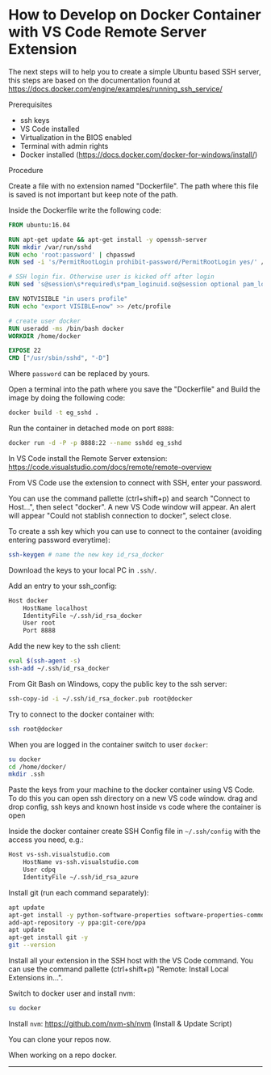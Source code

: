 # How to Develop on Docker Container with VS Code Remote Server Extension

The next steps will to help you to create a simple Ubuntu based SSH server, this steps are based on the documentation found at https://docs.docker.com/engine/examples/running_ssh_service/

Prerequisites

- ssh keys
- VS Code installed
- Virtualization in the BIOS enabled
- Terminal with admin rights
- Docker installed (https://docs.docker.com/docker-for-windows/install/)

Procedure

Create a file with no extension named "Dockerfile". The path where this file is saved is not important but keep note of the path.

Inside the Dockerfile write the following code:

```dockerfile
FROM ubuntu:16.04

RUN apt-get update && apt-get install -y openssh-server
RUN mkdir /var/run/sshd
RUN echo 'root:password' | chpasswd
RUN sed -i 's/PermitRootLogin prohibit-password/PermitRootLogin yes/' /etc/ssh/sshd_config

# SSH login fix. Otherwise user is kicked off after login
RUN sed 's@session\s*required\s*pam_loginuid.so@session optional pam_loginuid.so@g' -i /etc/pam.d/sshd

ENV NOTVISIBLE "in users profile"
RUN echo "export VISIBLE=now" >> /etc/profile

# create user docker
RUN useradd -ms /bin/bash docker
WORKDIR /home/docker

EXPOSE 22
CMD ["/usr/sbin/sshd", "-D"]
```

Where `password` can be replaced by yours.

Open a terminal into the path where you save the "Dockerfile" and Build the image by doing the following code:

```bash
docker build -t eg_sshd .
```

Run the container in detached mode on port `8888`:

```bash
docker run -d -P -p 8888:22 --name sshdd eg_sshd
```

In VS Code install the Remote Server extension: https://code.visualstudio.com/docs/remote/remote-overview

From VS Code use the extension to connect with SSH, enter your password.

You can use the command pallette (ctrl+shift+p) and search "Connect to Host...", then select "docker". A new VS Code window will appear. An alert will appear "Could not stablish connection to docker", select close.

To create a ssh key which you can use to connect to the container (avoiding entering password everytime):

```bash
ssh-keygen # name the new key id_rsa_docker
```

Download the keys to your local PC in `.ssh/`.

Add an entry to your ssh_config:

```bash
Host docker
    HostName localhost
    IdentityFile ~/.ssh/id_rsa_docker
    User root
    Port 8888
```

Add the new key to the ssh client:

```bash
eval $(ssh-agent -s)
ssh-add ~/.ssh/id_rsa_docker
```

From Git Bash on Windows, copy the public key to the ssh server:

```bash
ssh-copy-id -i ~/.ssh/id_rsa_docker.pub root@docker
```

Try to connect to the docker container with:

```bash
ssh root@docker
```

When you are logged in the container switch to user `docker`:

```bash
su docker
cd /home/docker/
mkdir .ssh
```

Paste the keys from your machine to the docker container using VS Code. To do this you can open ssh directory on a new VS code window. drag and drop config, ssh keys and known host inside vs code where the container is open

Inside the docker container create SSH Config file in `~/.ssh/config` with the access you need, e.g.:

```bash
Host vs-ssh.visualstudio.com
    HostName vs-ssh.visualstudio.com
    User cdpq
    IdentityFile ~/.ssh/id_rsa_azure
```

Install git (run each command separately):

```bash
apt update
apt-get install -y python-software-properties software-properties-common
add-apt-repository -y ppa:git-core/ppa
apt update
apt-get install git -y
git --version
```

Install all your extension in the SSH host with the VS Code command.
You can use the command pallette (ctrl+shift+p) "Remote: Install Local Extensions in...".

Switch to docker user and install nvm:

```bash
su docker
```

Install `nvm`: https://github.com/nvm-sh/nvm (Install & Update Script)

You can clone your repos now.

When working on a repo docker.

---
